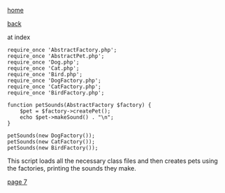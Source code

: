 [home](./page01.md)

[back](./page05.md)

at index

```
require_once 'AbstractFactory.php';
require_once 'AbstractPet.php';
require_once 'Dog.php';
require_once 'Cat.php';
require_once 'Bird.php';
require_once 'DogFactory.php';
require_once 'CatFactory.php';
require_once 'BirdFactory.php';

function petSounds(AbstractFactory $factory) {
    $pet = $factory->createPet();
    echo $pet->makeSound() . "\n";
}

petSounds(new DogFactory());
petSounds(new CatFactory());
petSounds(new BirdFactory());
```

This script loads all the necessary class files and then creates pets using the factories, printing the sounds they make.

[page 7](./page07.md)
